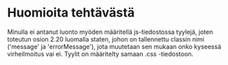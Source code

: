 # Huomioita tehtävästä

Minulla ei antanut luonto myöden määritellä js-tiedostossa tyylejä, joten toteutun osion 2.20 luomalla staten, johon on tallennettu classin nimi ('message' ja 'errorMessage'), jota muutetaan sen mukaan onko kyseessä virheilmoitus vai ei. Tyylit on määritelty samaan .css -tiedostoon.
